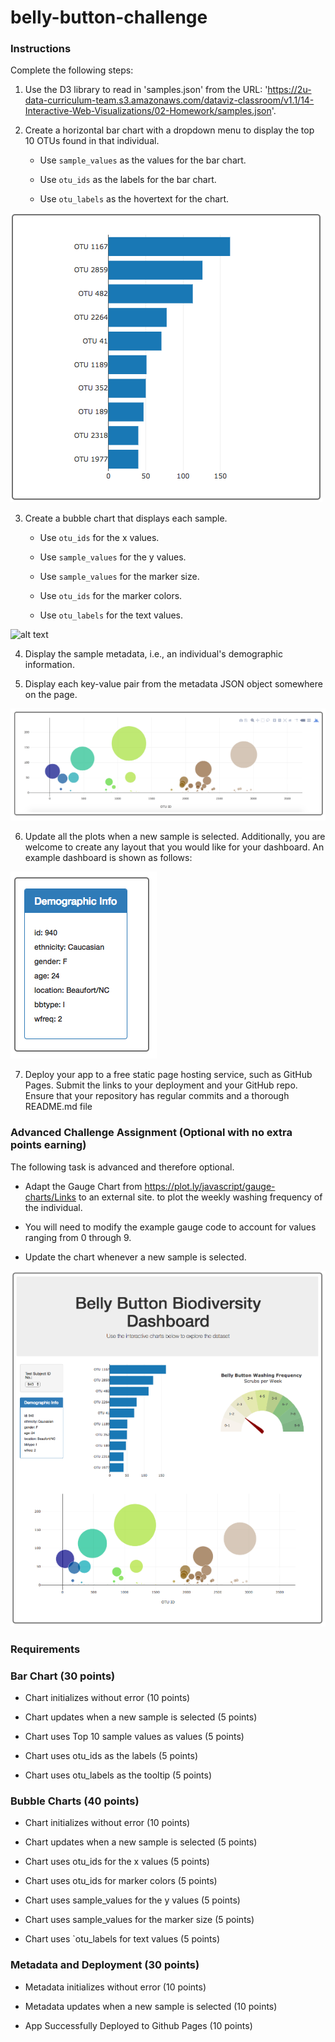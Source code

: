 # belly-button-challenge

### Instructions
Complete the following steps:

1. Use the D3 library to read in 'samples.json' from the URL:
'https://2u-data-curriculum-team.s3.amazonaws.com/dataviz-classroom/v1.1/14-Interactive-Web-Visualizations/02-Homework/samples.json'.

2. Create a horizontal bar chart with a dropdown menu to display the top 10 OTUs found in that individual.

    - Use `sample_values` as the values for the bar chart.

    - Use `otu_ids` as the labels for the bar chart.

    - Use `otu_labels` as the hovertext for the chart.

![alt text](images/Image1.PNG)

3. Create a bubble chart that displays each sample.

    - Use `otu_ids` for the x values.

    - Use `sample_values` for the y values.

    - Use `sample_values` for the marker size.

    - Use `otu_ids` for the marker colors.

    - Use `otu_labels` for the text values.

![alt text](images/Table2.PNG)

4. Display the sample metadata, i.e., an individual's demographic information.

5. Display each key-value pair from the metadata JSON object somewhere on the page.

![alt text](images/Image2.PNG)

6. Update all the plots when a new sample is selected. Additionally, you are welcome to create any layout that you would like for your dashboard. An example dashboard is shown as follows:

![alt text](images/Image3.PNG)

7. Deploy your app to a free static page hosting service, such as GitHub Pages. Submit the links to your deployment and your GitHub repo. Ensure that your repository has regular commits and a thorough README.md file

### Advanced Challenge Assignment (Optional with no extra points earning)
The following task is advanced and therefore optional.

- Adapt the Gauge Chart from https://plot.ly/javascript/gauge-charts/Links to an external site. to plot the weekly washing frequency of the individual.

- You will need to modify the example gauge code to account for values ranging from 0 through 9.

- Update the chart whenever a new sample is selected.

![alt text](images/Image4.PNG)

### Requirements
### Bar Chart (30 points)
- Chart initializes without error (10 points)

- Chart updates when a new sample is selected (5 points)

- Chart uses Top 10 sample values as values (5 points)

- Chart uses otu_ids as the labels (5 points)

- Chart uses otu_labels as the tooltip (5 points)

### Bubble Charts (40 points)

- Chart initializes without error (10 points)

- Chart updates when a new sample is selected (5 points)

- Chart uses otu_ids for the x values (5 points)

- Chart uses otu_ids for marker colors (5 points)

- Chart uses sample_values for the y values (5 points)

- Chart uses sample_values for the marker size (5 points)

- Chart uses `otu_labels for text values (5 points)

### Metadata and Deployment (30 points)

- Metadata initializes without error (10 points)

- Metadata updates when a new sample is selected (10 points)

- App Successfully Deployed to Github Pages (10 points)

